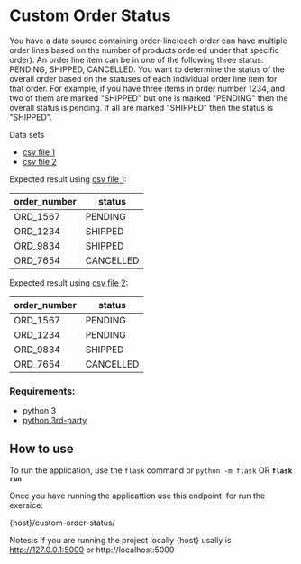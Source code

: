 # Custom Order Status 

You have a data source containing order-line(each order can have multiple 
order lines based on the number of products ordered under that specific order).
An order line item can be in one of the following three status:
PENDING, SHIPPED, CANCELLED. You want to determine the status of the overall 
order based on the statuses of each individual order line item for that order.
For example, if you have three items in order number 1234, and two of them are
marked "SHIPPED" but one is marked "PENDING" then the overall status is pending.
If all are marked "SHIPPED" then the status is "SHIPPED".


Data sets 
 - [csv file 1](./files/data_orders.csv)
 - [csv file 2](./files/data_orders_2.csv)

Expected result using [csv file 1](./files/data_orders.csv):

| order_number | status    |
|--------------|-----------|
| ORD_1567     | PENDING   |
| ORD_1234     | SHIPPED   |
| ORD_9834     | SHIPPED   |
| ORD_7654     | CANCELLED |


Expected result using [csv file 2](./files/data_orders.csv):

| order_number | status    |
|--------------|-----------|
| ORD_1567     | PENDING   |
| ORD_1234     | PENDING   |
| ORD_9834     | SHIPPED   |
| ORD_7654     | CANCELLED |


### Requirements: 
- python 3 
- [python 3rd-party](./requirements.txt)

## How to use

To run the application, use the ```flask``` command or ```python -m flask```
OR **```flask run```**

Once you have running the applicattion use this endpoint:
for run the exersice:

{host}/custom-order-status/

Notes:s
If you are running the project locally {host} usally is
http://127.0.0.1:5000 or http://localhost:5000
